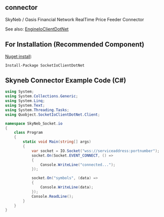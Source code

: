 ## connector
SkyNeb / Oasis Financial Network RealTime Price Feeder Connector


See also: [EngineIoClientDotNet](https://github.com/Quobject/EngineIoClientDotNet)

## For Installation (Recommended Component)
[Nuget install](https://www.nuget.org/packages/SocketIoClientDotNet/):
```
Install-Package SocketIoClientDotNet
```



## Skyneb Connector Example Code (C#)

```cs
using System;
using System.Collections.Generic;
using System.Linq;
using System.Text;
using System.Threading.Tasks;
using Quobject.SocketIoClientDotNet.Client;

namespace SkyNeb_Socket.io
{
    class Program
    {
        static void Main(string[] args)
        {
            var socket = IO.Socket("wss://serviceaddress:portnumber");
            socket.On(Socket.EVENT_CONNECT, () =>
            {
                Console.WriteLine("connected...");
            });

            socket.On("symbols", (data) =>
            {
                Console.WriteLine(data);
            });
            Console.ReadLine();
        }
    }
}
```
